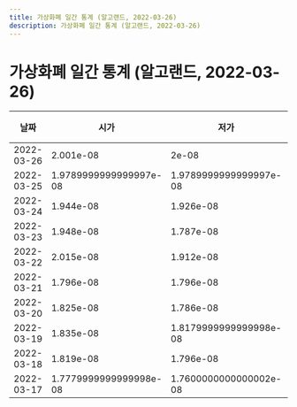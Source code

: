 ```yaml
---
title: 가상화폐 일간 통계 (알고랜드, 2022-03-26)
description: 가상화폐 일간 통계 (알고랜드, 2022-03-26)
---
```


가상화폐 일간 통계 (알고랜드, 2022-03-26)
===

|날짜|시가|저가|고가|종가|비고|
|--|--|--|--|--|--|
|2022-03-26|2.001e-08|2e-08|2.001e-08|2e-08|    |
|2022-03-25|1.9789999999999997e-08|1.9789999999999997e-08|2.1180000000000002e-08|2.005e-08|    |
|2022-03-24|1.944e-08|1.926e-08|2.05e-08|2.022e-08|    |
|2022-03-23|1.948e-08|1.787e-08|1.98e-08|1.967e-08|    |
|2022-03-22|2.015e-08|1.912e-08|2.015e-08|1.9360000000000003e-08|    |
|2022-03-21|1.796e-08|1.796e-08|2.0080000000000002e-08|2.0080000000000002e-08|    |
|2022-03-20|1.825e-08|1.786e-08|1.859e-08|1.786e-08|    |
|2022-03-19|1.835e-08|1.8179999999999998e-08|1.857e-08|1.825e-08|    |
|2022-03-18|1.819e-08|1.796e-08|1.859e-08|1.8e-08|    |
|2022-03-17|1.7779999999999998e-08|1.7600000000000002e-08|1.8689999999999997e-08|1.825e-08|    |
